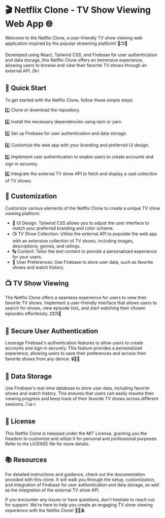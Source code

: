 # 🎬 Netflix Clone - TV Show Viewing Web App 🌐

Welcome to the Netflix Clone, a user-friendly TV show viewing web application inspired by the popular streaming platform! 🎉📺🌟

Developed using React, Tailwind CSS, and Firebase for user authentication and data storage, this Netflix Clone offers an immersive experience, allowing users to browse and view their favorite TV shows through an external API. 📺🔥

## 🚀 Quick Start
To get started with the Netflix Clone, follow these simple steps:

1️⃣ Clone or download the repository.  

2️⃣ Install the necessary dependencies using npm or yarn.  

3️⃣ Set up Firebase for user authentication and data storage.  

4️⃣ Customize the web app with your branding and preferred UI design.  

5️⃣ Implement user authentication to enable users to create accounts and sign in securely.  

6️⃣ Integrate the external TV show API to fetch and display a vast collection of TV shows.  


## 🎨 Customization
Customize various elements of the Netflix Clone to create a unique TV show viewing platform:

- 🎈 UI Design: Tailwind CSS allows you to adjust the user interface to match your preferred branding and color scheme.
- 📺 TV Show Collection: Utilize the external API to populate the web app with an extensive collection of TV shows, including images, descriptions, genres, and ratings.
- 🔠 Content: Tailor the text content to provide a personalized experience for your users.
- 💾 User Preferences: Use Firebase to store user data, such as favorite shows and watch history.

## 📺 TV Show Viewing
The Netflix Clone offers a seamless experience for users to view their favorite TV shows. Implement a user-friendly interface that allows users to search for shows, view episode lists, and start watching their chosen episodes effortlessly. 🎞️📺🍿

## 🔐 Secure User Authentication
Leverage Firebase's authentication features to allow users to create accounts and sign in securely. This feature provides a personalized experience, allowing users to save their preferences and access their favorite shows from any device. 🔒👤🔑

## 💾 Data Storage
Use Firebase's real-time database to store user data, including favorite shows and watch history. This ensures that users can easily resume their viewing progress and keep track of their favorite TV shows across different sessions. 🗄️📊🔥

## 🔐 License
This Netflix Clone is released under the MIT License, granting you the freedom to customize and utilize it for personal and professional purposes. Refer to the LICENSE file for more details.

## 📚 Resources
For detailed instructions and guidance, check out the documentation provided with this clone. It will walk you through the setup, customization, and integration of Firebase for user authentication and data storage, as well as the integration of the external TV show API.

If you encounter any issues or have questions, don't hesitate to reach out for support. We're here to help you create an engaging TV show viewing experience with the Netflix Clone! 🌟✨🎬.